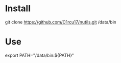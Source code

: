 # Install
git clone https://github.com/C1rcu17/nutils.git /data/bin

# Use
export PATH="/data/bin:${PATH}"
